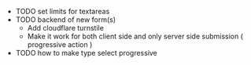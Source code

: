 - TODO set limits for textareas
- TODO backend of new form(s)
	- Add cloudflare turnstile
	- Make it work for both client side and only server side submission ( progressive action )
- TODO how to make type select progressive